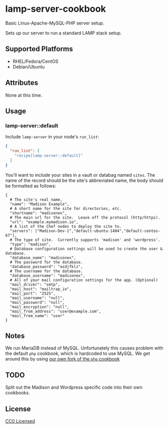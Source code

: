 # lamp-server-cookbook

Basic Linux-Apache-MySQL-PHP server setup.

Sets up our server to run a standard LAMP stack setup.

## Supported Platforms

* RHEL/Fedora/CentOS
* Debian/Ubuntu

## Attributes

None at this time.

## Usage

### lamp-server::default

Include `lamp-server` in your node's `run_list`:

```json
{
  "run_list": [
    "recipe[lamp-server::default]"
  ]
}
```

You'll want to include your sites in a vault or databag named `sites`. The name
of the record should be the site's abbreviated name, the body should be formatted
as follows:

```
{
  # The site's real name.
  "name": "Madison Example",
  # A short name for the site for directories, etc.
  "shortname": "madisonex",
  # The main url for the site.  Leave off the protocol (http/https).
  "url": "example.mymadison.io",
  # A list of the Chef nodes to deploy the site to.
  "servers": ["Madison-Dev-1","default-ubuntu-1404","default-centos-67"],
  # The type of site.  Currently supports 'madison' and 'wordpress'.
  "type": "madison",
  # Database configuration settings will be used to create the user & database.
  "database_name": "madisonex",
  # The password for the database.
  "database_password": "asdjfklz",
  # The username for the database.
  "database_username": "madisonex",
  # All of your mail configuration settings for the app. (Optional)
  "mail_driver": "smtp",
  "mail_host": "mailtrap_io",
  "mail_port": "2525",
  "mail_username": "null",
  "mail_password": "null",
  "mail_encryption": "null",
  "mail_from_address": "user@example.com",
  "mail_from_name": "user"
}
```

## Notes

We run MariaDB instead of MySQL.  Unfortunately this causes problem
with the default `php` cookbook, which is hardcoded to use MySQL.
We get around this by using [our own fork of the `php` cookbook](https://github.com/opengovfoundation/cookbook-php)

## TODO

Split out the Madison and Wordpress specific code into their own cookbooks.

## License

[CC0 Licensed](https://creativecommons.org/publicdomain/zero/1.0/)
